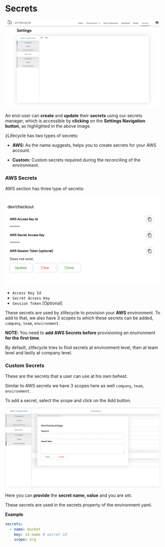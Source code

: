 # Secrets

![secrets](assets/images/secrets.png "Secrets")

An end-user can **create** and **update** their **secrets** using our secrets manager, which is accessible by **clicking** on the **Settings Navigation button**, as highlighted in the above image.

zLifecycle has two types of secrets:
* **AWS:** As the name suggests, helps you to create secrets for your AWS account.
   
* **Custom:** Custom secrets required during the reconciling of the environment.

### AWS Secrets

AWS section has three type of secrets:

![aws-secrets](assets/images/aws-secrets.png "aws-secrets")

* `Access Key Id`
* `Secret Access Key`
* `Session Token` [Optional]

These secrets are used by zlifecycle to provision your **AWS** environment. To add to that, we also have 3 scopes to which these secrets can be added, `company`, `team`, `environment`.

**NOTE:** You need to **add AWS Secrets before** provisioning an environment **for the first time**.

By default, zlifecycle tries to find secrets at environment level, then at team level and lastly at company level.

### Custom Secrets

These are the secrets that a user can use at his own behest.

Similar to AWS secrets we have 3 scopes here as well `company`, `team`, `environment`.

To add a secret, select the scope and click on the Add button.

![custom-secrets](assets/images/custom-secrets.png "custom-secrets")

Here you can **provide** the **secret name, value** and you are set.

These secrets are used in the secrets property of the environment yaml.

**Example**
```yaml
secrets:
  - name: bucket
    key: s3-name # secret id
    scope: org
```